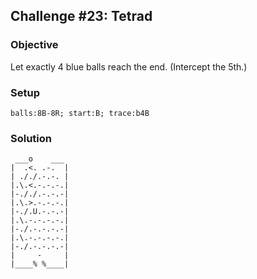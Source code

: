 ## Challenge #23: Tetrad

### Objective

Let exactly 4 blue balls reach the end. (Intercept the 5th.)

### Setup

`balls:8B-8R; start:B; trace:b4B`

### Solution

	 ___o    ___
	|  .<. .-.  |
	| ././.-.-. |
	|.\.<.-.-.-.|
	|-././.-.-.-|
	|.\.>.-.-.-.|
	|-./.U.-.-.-|
	|.\.-.-.-.-.|
	|-./.-.-.-.-|
	|.\.-.-.-.-.|
	|-./.-.-.-.-|
	|     -     |
	|____% %____|

